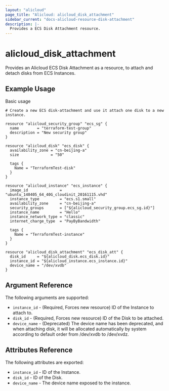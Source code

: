 ```yaml
---
layout: "alicloud"
page_title: "Alicloud: alicloud_disk_attachment"
sidebar_current: "docs-alicloud-resource-disk-attachment"
description: |-
  Provides a ECS Disk Attachment resource.
---
```


# alicloud\_disk\_attachment

Provides an Alicloud ECS Disk Attachment as a resource, to attach and detach disks from ECS Instances.

## Example Usage

Basic usage

```
# Create a new ECS disk-attachment and use it attach one disk to a new instance.

resource "alicloud_security_group" "ecs_sg" {
  name        = "terraform-test-group"
  description = "New security group"
}

resource "alicloud_disk" "ecs_disk" {
  availability_zone = "cn-beijing-a"
  size              = "50"

  tags {
    Name = "TerraformTest-disk"
  }
}

resource "alicloud_instance" "ecs_instance" {
  image_id              = "ubuntu_140405_64_40G_cloudinit_20161115.vhd"
  instance_type         = "ecs.s1.small"
  availability_zone     = "cn-beijing-a"
  security_groups       = ["${alicloud_security_group.ecs_sg.id}"]
  instance_name         = "Hello"
  instance_network_type = "classic"
  internet_charge_type  = "PayByBandwidth"

  tags {
    Name = "TerraformTest-instance"
  }
}

resource "alicloud_disk_attachment" "ecs_disk_att" {
  disk_id     = "${alicloud_disk.ecs_disk.id}"
  instance_id = "${alicloud_instance.ecs_instance.id}"
  device_name = "/dev/xvdb"
}
```
## Argument Reference

The following arguments are supported:

* `instance_id` - (Required, Forces new resource) ID of the Instance to attach to.
* `disk_id` - (Required, Forces new resource) ID of the Disk to be attached.
* `device_name` - (Deprecated) The device name has been deprecated, and when attaching disk, it will be allocated automatically by system according to default order from /dev/xvdb to /dev/xvdz.

## Attributes Reference

The following attributes are exported:

* `instance_id` - ID of the Instance.
* `disk_id` - ID of the Disk.
* `device_name` - The device name exposed to the instance.